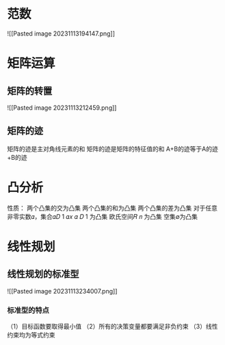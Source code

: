 # 范数
![[Pasted image 20231113194147.png]]
# 矩阵运算
## 矩阵的转置
![[Pasted image 20231113212459.png]]
## 矩阵的迹
矩阵的迹是主对角线元素的和
矩阵的迹是矩阵的特征值的和
A+B的迹等于A的迹+B的迹
# 凸分析
性质：
两个凸集的交为凸集
两个凸集的和为凸集
两个凸集的差为凸集
对于任意非零实数𝛼，集合𝛼𝐷 1 𝛼𝑥 𝛼 𝐷 1 为凸集
欧氏空间𝑅 𝑛 为凸集
空集∅为凸集
# 线性规划
## 线性规划的标准型
![[Pasted image 20231113234007.png]]
### 标准型的特点
（1）目标函数要取得最小值
（2）所有的决策变量都要满足非负约束
（3）线性约束均为等式约束
